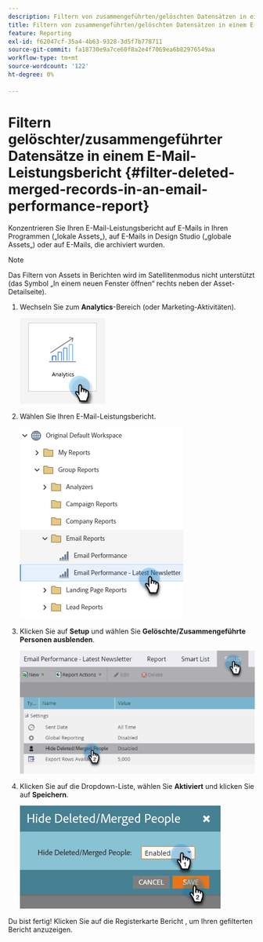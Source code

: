 ```yaml
---
description: Filtern von zusammengeführten/gelöschten Datensätzen in einem E-Mail-Bericht - Marketo-Dokumente - Produktdokumentation
title: Filtern von zusammengeführten/gelöschten Datensätzen in einem E-Mail-Bericht
feature: Reporting
exl-id: f62047cf-35a4-4b63-9328-3d5f7b778711
source-git-commit: fa18730e9a7ce60f8a2e4f7069ea6b82976549aa
workflow-type: tm+mt
source-wordcount: '122'
ht-degree: 0%

---
```


# Filtern gelöschter/zusammengeführter Datensätze in einem E-Mail-Leistungsbericht {#filter-deleted-merged-records-in-an-email-performance-report}

Konzentrieren Sie Ihren E-Mail-Leistungsbericht auf E-Mails in Ihren Programmen („lokale Assets„), auf E-Mails in Design Studio („globale Assets„) oder auf E-Mails, die archiviert wurden.

>[!NOTE]
>
>Das Filtern von Assets in Berichten wird im Satellitenmodus nicht unterstützt (das Symbol „In einem neuen Fenster öffnen“ rechts neben der Asset-Detailseite).

1. Wechseln Sie zum **Analytics**-Bereich (oder Marketing-Aktivitäten).

   ![](assets/filter-deleted-merged-records-in-an-email-performance-report-1.png)

1. Wählen Sie Ihren E-Mail-Leistungsbericht.

   ![](assets/filter-deleted-merged-records-in-an-email-performance-report-2.png)

1. Klicken Sie auf **Setup** und wählen Sie **Gelöschte/Zusammengeführte Personen ausblenden**.

   ![](assets/filter-deleted-merged-records-in-an-email-performance-report-3.png)

1. Klicken Sie auf die Dropdown-Liste, wählen Sie **Aktiviert** und klicken Sie auf **Speichern**.

   ![](assets/filter-deleted-merged-records-in-an-email-performance-report-4.png)

Du bist fertig! Klicken Sie auf die Registerkarte Bericht , um Ihren gefilterten Bericht anzuzeigen.
